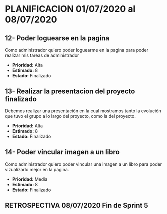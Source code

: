 # PLANIFICACION 01/07/2020 al 08/07/2020

## 12- Poder loguearse en la pagina

Como administrador
quiero poder loguearme en la pagina
para poder realizar mis tareas de administrador

- **Prioridad:** Alta
- **Estimado:** 8
- **Estado:** Finalizado

## 13- Realizar la presentacion del proyecto finalizado

Debemos realizar una presentación en la cual mostramos tanto la evolución que tuvo el grupo a lo largo del proyecto, como la del proyecto.

- **Prioridad:** Alta
- **Estimado:** 8
- **Estado:** Finalizado

## 14- Poder vincular imagen a un libro

Como administrador quiero poder vincular una imagen a un libro para poder vizualizarlo mejor en la pagina.

- **Prioridad:** Media
- **Estimado:** 8
- **Estado:** Finalizado

## RETROSPECTIVA 08/07/2020 Fin de Sprint 5
